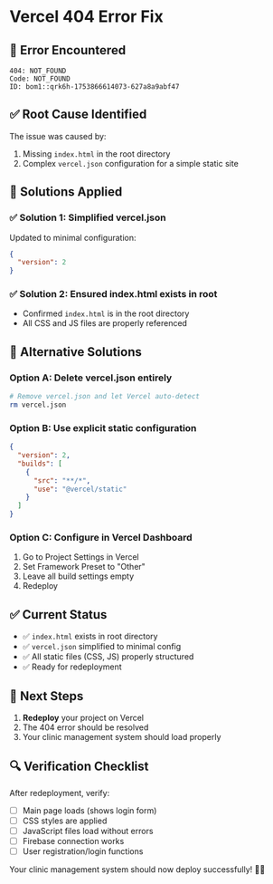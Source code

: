 # Vercel 404 Error Fix

## 🚨 Error Encountered
```
404: NOT_FOUND
Code: NOT_FOUND
ID: bom1::qrk6h-1753866614073-627a8a9abf47
```

## ✅ Root Cause Identified
The issue was caused by:
1. Missing `index.html` in the root directory
2. Complex `vercel.json` configuration for a simple static site

## 🔧 Solutions Applied

### ✅ Solution 1: Simplified vercel.json
Updated to minimal configuration:
```json
{
  "version": 2
}
```

### ✅ Solution 2: Ensured index.html exists in root
- Confirmed `index.html` is in the root directory
- All CSS and JS files are properly referenced

## 🚀 Alternative Solutions

### Option A: Delete vercel.json entirely
```bash
# Remove vercel.json and let Vercel auto-detect
rm vercel.json
```

### Option B: Use explicit static configuration
```json
{
  "version": 2,
  "builds": [
    {
      "src": "**/*",
      "use": "@vercel/static"
    }
  ]
}
```

### Option C: Configure in Vercel Dashboard
1. Go to Project Settings in Vercel
2. Set Framework Preset to "Other"
3. Leave all build settings empty
4. Redeploy

## ✅ Current Status
- ✅ `index.html` exists in root directory
- ✅ `vercel.json` simplified to minimal config
- ✅ All static files (CSS, JS) properly structured
- ✅ Ready for redeployment

## 🎯 Next Steps
1. **Redeploy** your project on Vercel
2. The 404 error should be resolved
3. Your clinic management system should load properly

## 🔍 Verification Checklist
After redeployment, verify:
- [ ] Main page loads (shows login form)
- [ ] CSS styles are applied
- [ ] JavaScript files load without errors
- [ ] Firebase connection works
- [ ] User registration/login functions

Your clinic management system should now deploy successfully! 🏥✨
